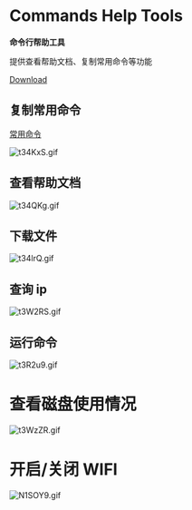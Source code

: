 # Commands Help Tools

**命令行帮助工具**

提供查看帮助文档、复制常用命令等功能

[Download](https://github.com/wxnacy/alfred-commands-workflow/releases/download/v2020.06.21/Commands.Help.Tools.alfredworkflow)

## 复制常用命令

[常用命令](https://cmd.wxnacy.com)

<!-- ![cmds](https://github.com/wxnacy/image/blob/master/blog/alfred-cp.gif) -->
![t34KxS.gif](https://s1.ax1x.com/2020/06/01/t34KxS.gif)

## 查看帮助文档

<!-- ![man](https://raw.githubusercontent.com/wxnacy/image/master/blog/man.gif) -->
![t34QKg.gif](https://s1.ax1x.com/2020/06/01/t34QKg.gif)

## 下载文件

<!-- ![dl](https://github.com/wxnacy/image/blob/master/blog/alfred-dl.gif) -->
![t34lrQ.gif](https://s1.ax1x.com/2020/06/01/t34lrQ.gif)

## 查询 ip

![t3W2RS.gif](https://s1.ax1x.com/2020/06/01/t3W2RS.gif)

## 运行命令

![t3R2u9.gif](https://s1.ax1x.com/2020/06/01/t3R2u9.gif)

# 查看磁盘使用情况

![t3WzZR.gif](https://s1.ax1x.com/2020/06/01/t3WzZR.gif)

# 开启/关闭 WIFI

![N1SOY9.gif](https://s1.ax1x.com/2020/06/20/N1SOY9.gif)
